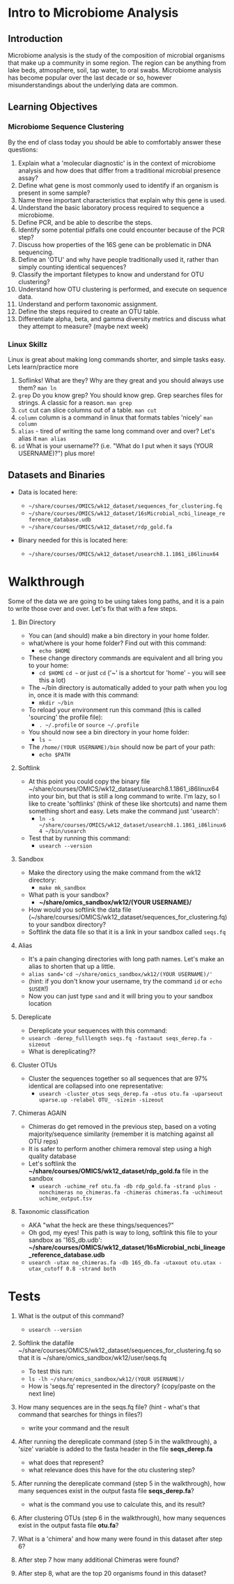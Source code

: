 # Intro to Microbiome Analysis

## Introduction

Microbiome analysis is the study of the composition of microbial organisms that 
make up a community in some region. The region can be anything from lake beds, atmosphere,
soil, tap water, to oral swabs.  Microbiome analysis has become popular over the last decade
or so, however misunderstandings about the underlying data are common.

## Learning Objectives

### Microbiome Sequence Clustering

By the end of class today you should be able to comfortably answer these questions:
1.	Explain what a 'molecular diagnostic' is in the context of microbiome analysis and how does that differ from a traditional microbial presence assay?
2.	Define what gene is most commonly used to identify if an organism is present in some sample?
3.	Name three important characteristics that explain why this gene is used.
4.	Understand the basic laboratory process required to sequence a microbiome.
5.	Define PCR, and be able to describe the steps.
6.	Identify some potential pitfalls one could encounter because of the PCR step?
7.	Discuss how properties of the 16S gene can be problematic in DNA sequencing.
8.	Define an 'OTU' and why have people traditionally used it, rather than simply counting identical sequences?
9.	Classify the important filetypes to know and understand for OTU clustering?
10.	Understand how OTU clustering is performed, and execute on sequence data.
11.	Understand and perform taxonomic assignment.
12.	Define the steps required to create an OTU table.
13. Differentiate alpha, beta, and gamma diversity metrics and discuss what they attempt to measure? (maybe next week)

### Linux Skillz

Linux is great about making long commands shorter, and simple tasks easy. Lets learn/practice more
1. Soflinks! What are they? Why are they great and you should always use them? `man ln`
2. `grep` Do you know grep?  You should know grep.  Grep searches files for strings. A classic for a reason. `man grep`
3. `cut`  cut can slice columns out of a table. `man cut`
4. `column` column is a command in linux that formats tables 'nicely' `man column`
5. `alias` - tired of writing the same long command over and over? Let's alias it `man alias`
6. `id` What is your username?? (i.e. "What do I put when it says (YOUR USERNAME)?") plus more!


## Datasets and Binaries

* Data is located here:
	- `~/share/courses/OMICS/wk12_dataset/sequences_for_clustering.fq`
	- `~/share/courses/OMICS/wk12_dataset/16sMicrobial_ncbi_lineage_reference_database.udb`
	- `~/share/courses/OMICS/wk12_dataset/rdp_gold.fa`

* Binary needed for this is located here:
	- `~/share/courses/OMICS/wk12_dataset/usearch8.1.1861_i86linux64`

# Walkthrough

Some of the data we are going to be using takes long paths, and it is a pain to write those over and over.
Let's fix that with a few steps.

1. Bin Directory
	- You can (and should) make a bin directory in your home folder.
	- what/where is your home folder? Find out with this command: 
		- `echo $HOME`
	- These change directory commands are equivalent and all bring you to your home: 
		- `cd $HOME` `cd ~` or just `cd` ('~' is a shortcut for 'home' - you will see this a lot) 
	- The ~/bin directory is automatically added to your path when you log in, once it is made with this command:
		- `mkdir ~/bin`
	- To reload your environment run this command (this is called 'sourcing' the profile file):
		- `. ~/.profile` or `source ~/.profile`
	- You should now see a bin directory in your home folder:
		- `ls ~`
	- The `/home/(YOUR USERNAME)/bin` should now be part of your path:
		- `echo $PATH`

2. Softlink
	- At this point you could copy the binary file ~/share/courses/OMICS/wk12_dataset/usearch8.1.1861_i86linux64 into your bin, but that is still a long command to write.  I'm lazy, so I like to create 'softlinks' (think of these like shortcuts) and name them something short and easy. Lets make the command just 'usearch':
		- `ln -s ~/share/courses/OMICS/wk12_dataset/usearch8.1.1861_i86linux64 ~/bin/usearch`
	- Test that by running this command:
		- `usearch --version`

3. Sandbox
	- Make the directory using the make command from the wk12 directory:
		- `make mk_sandbox`
	- What path is your sandbox?
		- **~/share/omics_sandbox/wk12/(YOUR USERNAME)/**
	- How would you softlink the data file (~/share/courses/OMICS/wk12_dataset/sequences_for_clustering.fq) to your sandbox directory?
	- Softlink the data file so that it is a link in your sandbox called `seqs.fq`

4. Alias
	- It's a pain changing directories with long path names.  Let's make an alias to shorten that up a little.
	- `alias sand='cd ~/share/omics_sandbox/wk12/(YOUR USERNAME)/'`
	- (hint: if you don't know your username, try the command `id` or `echo $USER`!)
	- Now you can just type `sand` and it will bring you to your sandbox location

5. Dereplicate
	- Dereplicate your sequences with this command:
	- `usearch -derep_fulllength seqs.fq -fastaout seqs_derep.fa -sizeout`
	- What is dereplicating??

6. Cluster OTUs
	- Cluster the sequences together so all sequences that are 97% identical are collapsed into one representative:
		- `usearch -cluster_otus seqs_derep.fa -otus otu.fa -uparseout uparse.up -relabel OTU_ -sizein -sizeout`

7. Chimeras AGAIN
	- Chimeras do get removed in the previous step, based on a voting majority/sequence similarity (remember it is matching against all OTU reps)
	- It is safer to perform another chimera removal step using a high quality database
	- Let's softlink the **~/share/courses/OMICS/wk12_dataset/rdp_gold.fa** file in the sandbox 
		- `usearch -uchime_ref otu.fa -db rdp_gold.fa -strand plus -nonchimeras no_chimeras.fa -chimeras chimeras.fa -uchimeout uchime_output.tsv`

8. Taxonomic classification
	- AKA "what the heck are these things/sequences?"
	- Oh god, my eyes! This path is way to long, softlink this file to your sandbox as '16S_db.udb': **~/share/courses/OMICS/wk12_dataset/16sMicrobial_ncbi_lineage_reference_database.udb**
	- `usearch -utax no_chimeras.fa -db 16S_db.fa -utaxout otu.utax -utax_cutoff 0.8 -strand both`

# Tests

1. What is the output of this command?
	- `usearch --version`

2. Softlink the datafile ~/share/courses/OMICS/wk12_dataset/sequences_for_clustering.fq so that it is ~/share/omics_sandbox/wk12/user/seqs.fq
	- To test this run:
	- `ls -lh ~/share/omics_sandbox/wk12/(YOUR USERNAME)/`
	- How is 'seqs.fq' represented in the directory? (copy/paste on the next line)

3. How many sequences are in the seqs.fq file? (hint - what's that command that searches for things in files?)
	- write your command and the result

4. After running the dereplicate command (step 5 in the walkthrough), a 'size' variable is added to the fasta header in the file **seqs_derep.fa**
	- what does that represent?
	- what relevance does this have for the otu clustering step?

5. After running the dereplicate command (step 5 in the walkthrough), how many sequences exist in the output fasta file **seqs_derep.fa**?
	- what is the command you use to calculate this, and its result?

6. After clustering OTUs (step 6 in the walkthrough), how many sequences exist in the output fasta file **otu.fa**?

7. What is a 'chimera' and how many were found in this dataset after step 6?

8. After step 7 how many additional Chimeras were found?

9. After step 8, what are the top 20 organisms found in this dataset?


